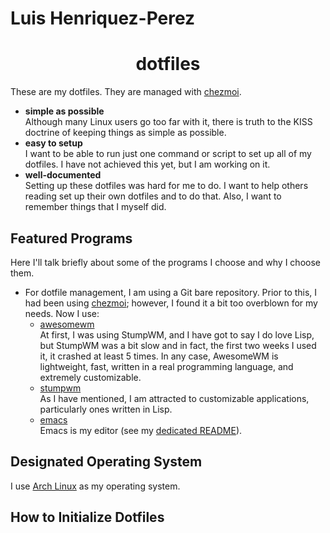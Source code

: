 # Luis Henriquez-Perez

<h1 align="center">dotfiles</h1>

These are my dotfiles. They are managed with [chezmoi](https://www.chezmoi.io/).

- **simple as possible**  
  Although many Linux users go too far with it, there is truth to the KISS doctrine of keeping things as simple as possible.
- **easy to setup**  
  I want to be able to run just one command or script to set up all of my dotfiles. I have not achieved this yet, but I am working on it.
- **well-documented**  
  Setting up these dotfiles was hard for me to do. I want to help others reading set up their own dotfiles and to do that. Also, I want to remember things that I myself did.

## Featured Programs
Here I'll talk briefly about some of the programs I choose and why I choose them.

- For dotfile management, I am using a Git bare repository. Prior to this, I had been using [chezmoi](https://www.chezmoi.io/); however, I found it a bit too overblown for my needs. Now I use:
  - [awesomewm](https://awesomewm.org/)  
    At first, I was using StumpWM, and I have got to say I do love Lisp, but StumpWM was a bit slow and in fact, the first two weeks I used it, it crashed at least 5 times. In any case, AwesomeWM is lightweight, fast, written in a real programming language, and extremely customizable.
  - [stumpwm](https://stumpwm.github.io/)  
    As I have mentioned, I am attracted to customizable applications, particularly ones written in Lisp.
  - [emacs](https://www.gnu.org/software/emacs/)  
    Emacs is my editor (see my [dedicated README](./dot_config/emacs/README.org)).

## Designated Operating System
I use [Arch Linux](https://archlinux.org/) as my operating system.

## How to Initialize Dotfiles
